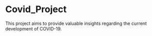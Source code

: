 # Covid_Project
This project aims to provide valuable insights regarding the current development of COVID-19.
